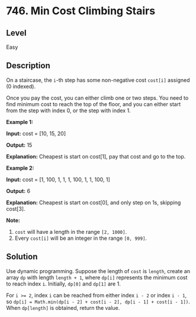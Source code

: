 # 746. Min Cost Climbing Stairs
## Level
Easy

## Description
On a staircase, the `i`-th step has some non-negative cost `cost[i]` assigned (0 indexed).

Once you pay the cost, you can either climb one or two steps. You need to find minimum cost to reach the top of the floor, and you can either start from the step with index 0, or the step with index 1.

**Example 1:**

**Input:** cost = [10, 15, 20]

**Output:** 15

**Explanation:** Cheapest is start on cost[1], pay that cost and go to the top.

**Example 2:**

**Input:** cost = [1, 100, 1, 1, 1, 100, 1, 1, 100, 1]

**Output:** 6

**Explanation:** Cheapest is start on cost[0], and only step on 1s, skipping cost[3].

**Note:**
1. `cost` will have a length in the range `[2, 1000]`.
2. Every `cost[i]` will be an integer in the range `[0, 999]`.

## Solution
Use dynamic programming. Suppose the length of `cost` is `length`, create an array `dp` with length `length + 1`, where `dp[i]` represents the minimum cost to reach index `i`. Initially, `dp[0]` and `dp[1]` are 1.

For `i >= 2`, index `i` can be reached from either index `i - 2` or index `i - 1`, so `dp[i] = Math.min(dp[i - 2] + cost[i - 2], dp[i - 1] + cost[i - 1])`. When `dp[length]` is obtained, return the value.
